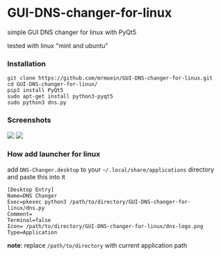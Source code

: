# GUI-DNS-changer-for-linux
simple GUI DNS changer for linux with PyQt5

tested with linux "mint and ubuntu"

### Installation
```
git clone https://github.com/mrmoein/GUI-DNS-changer-for-linux.git
cd GUI-DNS-changer-for-linux/
pip3 install PyQt5
sudo apt-get install python3-pyqt5
sudo python3 dns.py
```

### Screenshots
![](https://uupload.ir/files/ats0_screenshot-1.png)
![](https://uupload.ir/files/cnn4_screenshot-2.png)

### How add launcher for linux
add `DNS-Changer.desktop` to your `~/.local/share/applications` directory and paste this into it
```
[Desktop Entry]
Name=DNS Changer
Exec=pkexec python3 /path/to/directory/GUI-DNS-changer-for-linux/dns.py
Comment=
Terminal=false
Icon= /path/to/directory/GUI-DNS-changer-for-linux/dns-logo.png
Type=Application
```
**note**: replace `/path/to/directory` with current application path

